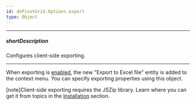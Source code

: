 ```yaml
---
id: dxPivotGrid.Options.export
type: Object
---
```

---
##### shortDescription
Configures client-side exporting.

---
When exporting is [enabled](/api-reference/10%20UI%20Components/dxPivotGrid/1%20Configuration/export/enabled.md '/Documentation/ApiReference/UI_Components/dxPivotGrid/Configuration/export/#enabled'), the new "Export to Excel file" entity is added to the context menu. You can specify exporting properties using this object.

[note]Client-side exporting requires the JSZip library. Learn where you can get it from topics in the [Installation](/concepts/Common/Distribution%20Channels/15%20ZIP%20Archive.md '/Documentation/Guide/Common/Distribution_Channels/ZIP_Archive/') section.